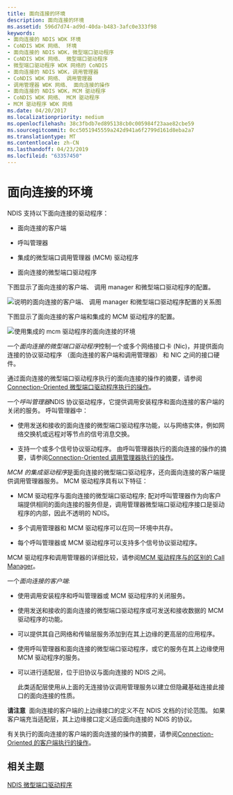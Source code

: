 ```yaml
---
title: 面向连接的环境
description: 面向连接的环境
ms.assetid: 596d7d74-ad9d-40da-b483-3afc0e333f98
keywords:
- 面向连接的 NDIS WDK 环境
- CoNDIS WDK 网络、 环境
- 面向连接的 NDIS WDK，微型端口驱动程序
- CoNDIS WDK 网络、 微型端口驱动程序
- 微型端口驱动程序 WDK 网络的 CoNDIS
- 面向连接的 NDIS WDK，调用管理器
- CoNDIS WDK 网络、 调用管理器
- 调用管理器 WDK 网络、 面向连接的操作
- 面向连接的 NDIS WDK，MCM 驱动程序
- CoNDIS WDK 网络、 MCM 驱动程序
- MCM 驱动程序 WDK 网络
ms.date: 04/20/2017
ms.localizationpriority: medium
ms.openlocfilehash: 38c3fbdb7ed895138cb0c005984f23aae82cbe59
ms.sourcegitcommit: 0cc5051945559a242d941a6f2799d161d8eba2a7
ms.translationtype: MT
ms.contentlocale: zh-CN
ms.lasthandoff: 04/23/2019
ms.locfileid: "63357450"
---
```

# <a name="connection-oriented-environment"></a>面向连接的环境





NDIS 支持以下面向连接的驱动程序：

-   面向连接的客户端

-   呼叫管理器

-   集成的微型端口调用管理器 (MCM) 驱动程序

-   面向连接的微型端口驱动程序

下图显示了面向连接的客户端、 调用 manager 和微型端口驱动程序的配置。

![说明的面向连接的客户端、 调用 manager 和微型端口驱动程序配置的关系图](images/conormed.png)

下图显示了面向连接的客户端和集成的 MCM 驱动程序的配置。

![使用集成的 mcm 驱动程序的面向连接的环境](images/conorcli.png)

一个*面向连接的微型端口驱动程序*控制一个或多个网络接口卡 (Nic)，并提供面向连接的协议驱动程序 （面向连接的客户端和调用管理器） 和 NIC 之间的接口硬件。

通过面向连接的微型端口驱动程序执行的面向连接的操作的摘要，请参阅[Connection-Oriented 微型端口驱动程序执行的操作](connection-oriented-operations-performed-by-miniport-drivers.md)。

一个*呼叫管理器*NDIS 协议驱动程序，它提供调用安装程序和面向连接的客户端的关闭的服务。 呼叫管理器中：

-   使用发送和接收的面向连接的微型端口驱动程序功能，以与网络实体，例如网络交换机或远程对等节点的信号消息交换。

-   支持一个或多个信号协议驱动程序。 由呼叫管理器执行的面向连接的操作的摘要，请参阅[Connection-Oriented 调用管理器执行的操作](connection-oriented-operations-performed-by-call-managers.md)。

*MCM 的集成驱动程序*是面向连接的微型端口驱动程序，还向面向连接的客户端提供调用管理器服务。 MCM 驱动程序具有以下特征：

-   MCM 驱动程序与面向连接的微型端口驱动程序; 配对呼叫管理器作为向客户端提供相同的面向连接的服务但是，调用管理器微型端口驱动程序接口是驱动程序的内部，因此不透明的 NDIS。

-   多个调用管理器和 MCM 驱动程序可以在同一环境中共存。

-   每个呼叫管理器或 MCM 驱动程序可以支持多个信号协议驱动程序。

MCM 驱动程序和调用管理器的详细比较，请参阅[MCM 驱动程序与的区别的 Call Manager](mcm-drivers-vs--call-managers.md)。

一个*面向连接的客户端*:

-   使用调用安装程序和呼叫管理器或 MCM 驱动程序的关闭服务。

-   使用发送和接收的面向连接的微型端口驱动程序或可发送和接收数据的 MCM 驱动程序的功能。

-   可以提供其自己网络和传输层服务添加到在其上边缘的更高层的应用程序。

-   使用呼叫管理器和面向连接的微型端口驱动程序，或它的服务在其上边缘使用 MCM 驱动程序的服务。

-   可以进行适配层，位于旧协议与面向连接的 NDIS 之间。

    此类适配层使用从上面的无连接协议调用管理服务以建立但隐藏基础连接此接口的面向连接的性质。

**请注意**  面向连接的客户端的上边缘接口的定义不在 NDIS 文档的讨论范围。 如果客户端充当适配层，其上边缘接口定义适应面向连接的 NDIS 的协议。

 

有关执行的面向连接的客户端的面向连接的操作的摘要，请参阅[Connection-Oriented 的客户端执行的操作](connection-oriented-operations-performed-by-clients.md)。

## <a name="related-topics"></a>相关主题


[NDIS 微型端口驱动程序](ndis-miniport-drivers2.md)

 

 






